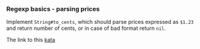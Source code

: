 ### Regexp basics - parsing prices

Implement `String#to_cents`, which should parse prices expressed as `$1.23` and return number of cents, or in case of bad format return `nil`.

The link to this [kata](https://www.codewars.com/kata/regexp-basics-parsing-prices/java)
